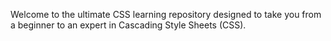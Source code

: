 Welcome to the ultimate CSS learning repository designed to take you from a beginner to an expert in Cascading Style Sheets (CSS).
